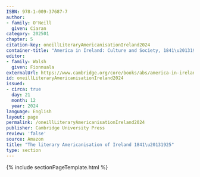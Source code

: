 ```yaml
---
ISBN: 978-1-009-37687-7
author:
- family: O'Neill
  given: Ciaran
category: 202501
chapter: 5
citation-key: oneillLiteraryAmericanisationIreland2024
container-title: "America in Ireland: Culture and Society, 1841\u20131925"
editor:
- family: Walsh
  given: Fionnuala
externalUrl: https://www.cambridge.org/core/books/abs/america-in-ireland/literary-americanisation-of-ireland-18411925/5EE3E5B375C837C751CA6742100327A4
id: oneillLiteraryAmericanisationIreland2024
issued:
- circa: true
  day: 21
  month: 12
  year: 2024
language: English
layout: page
permalink: /oneillLiteraryAmericanisationIreland2024
publisher: Cambridge University Press
review: 'false'
source: Amazon
title: "The literary Americanisation of Ireland 1841\u20131925"
type: section
---
```

{% include sectionPageTemplate.html %}